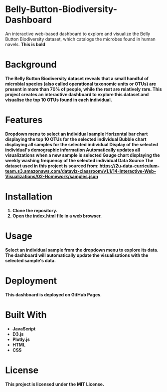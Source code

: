 # Belly-Button-Biodiversity-Dashboard
An interactive web-based dashboard to explore and visualize the Belly Button Biodiversity dataset, which catalogs the microbes found in human navels.
<b> This is bold <b>
# Background
The Belly Button Biodiversity dataset reveals that a small handful of microbial species (also called operational taxonomic units or OTUs) are present in more than 70% of people, while the rest are relatively rare. This project creates an interactive dashboard to explore this dataset and visualise the top 10 OTUs found in each individual.

# Features
Dropdown menu to select an individual sample
Horizontal bar chart displaying the top 10 OTUs for the selected individual
Bubble chart displaying all samples for the selected individual
Display of the selected individual's demographic information
Automatically updates all visualizations when a new sample is selected
Gauge chart displaying the weekly washing frequency of the selected individual
Data Source
The dataset used in this project is sourced from: https://2u-data-curriculum-team.s3.amazonaws.com/dataviz-classroom/v1.1/14-Interactive-Web-Visualizations/02-Homework/samples.json

# Installation
1. Clone the repository.
2. Open the index.html file in a web browser.

# Usage
Select an individual sample from the dropdown menu to explore its data. The dashboard will automatically update the visualisations with the selected sample's data.

# Deployment
This dashboard is deployed on GitHub Pages.

# Built With
- JavaScript
- D3.js
- Plotly.js
- HTML
- CSS
# License
This project is licensed under the MIT License.

